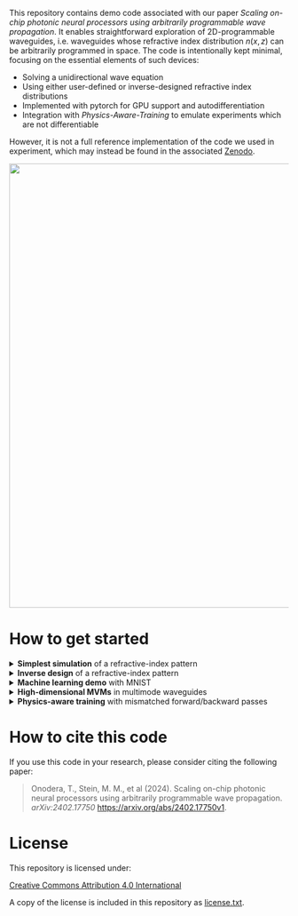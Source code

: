 This repository contains demo code associated with our paper *Scaling on-chip photonic neural processors using arbitrarily programmable wave propagation*.
It enables straightforward exploration of 2D-programmable waveguides, i.e. waveguides whose refractive index distribution $n(x,z)$ can be arbitrarily programmed in space. 
The code is intentionally kept minimal, focusing on the essential elements of such devices: 
- Solving a unidirectional wave equation
- Using either user-defined or inverse-designed refractive index distributions
- Implemented with pytorch for GPU support and autodifferentiation
- Integration with *Physics-Aware-Training* to emulate experiments which are not differentiable

However, it is not a full reference implementation of the code we used in experiment, which may instead be found in the associated [Zenodo](https://doi.org/10.5281/zenodo.10775721).
<p align="center">
<img src="https://github.com/user-attachments/assets/5a1bd570-0beb-4959-837f-6a1d0b965d23" width="800">
</p>

# How to get started

<details> <summary><b>Simplest simulation</b> of a refractive-index pattern</summary>

[Notebook 1](https://github.com/ms3452/2D-waveguide-demo-code/blob/main/Notebook%201--Y-splitter.ipynb) provides code that manually defines the refractive-index distribution of a Y-splitter and simulates beam propagation through it.

</details> <details> <summary><b>Inverse design</b> of a refractive-index pattern</summary>

[Notebook 2](https://github.com/ms3452/2D-waveguide-demo-code/blob/main/Notebook%202--Inverse%20design.ipynb) contains a minimal inverse-design example that automatically generates a refractive-index distribution for converting Gaussian beams into Hermite–Gauss modes.

</details> <details> <summary><b>Machine learning demo</b> with MNIST</summary>

[Notebook 3](https://github.com/ms3452/2D-waveguide-demo-code/blob/main/Notebook%203--MNIST%20classification.ipynb) demonstrates MNIST image classification using a 2D-programmable waveguide.

</details> <details> <summary><b>High-dimensional MVMs</b> in multimode waveguides</summary>

[Notebook 4](https://github.com/ms3452/2D-waveguide-demo-code/blob/main/Notebook%204--Mode%20conversion%20in%20multimode%20waveguide.ipynb) introduces a step-index multimode waveguide as the background refractive index and demonstrates mode conversion using a manually defined refractive-index distribution.
[Notebook 5](https://github.com/ms3452/2D-waveguide-demo-code/blob/main/Notebook%205--Matrix-vector-multiplication%20in%20multimode%20waveguide.ipynb) shows how to compute a refractive-index distribution that, when embedded in a multimode waveguide, performs a desired 100×100-dimensional unitary transformation.

</details> <details> <summary><b>Physics-aware training</b> with mismatched forward/backward passes</summary>

[Notebook 6](https://github.com/ms3452/2D-waveguide-demo-code/blob/main/Notebook%206--Mismatched%20forward-backward%20pass.ipynb) presents a minimal inverse-design example using a mismatched forward and backward pass, similar to the approach used in our optical experiments with the 2D-programmable waveguide.

</details>


# How to cite this code

If you use this code in your research, please consider citing the following paper:

> Onodera, T., Stein, M. M., et al (2024). Scaling on-chip photonic neural processors using arbitrarily programmable wave propagation. *arXiv:2402.17750* https://arxiv.org/abs/2402.17750v1.

# License

This repository is licensed under:

[Creative Commons Attribution 4.0 International](https://creativecommons.org/licenses/by/4.0/)

A copy of the license is included in this repository as [license.txt](https://github.com/ms3452/2D-waveguide-demo-code/blob/main/license.txt).
